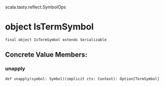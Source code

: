 scala.tasty.reflect.SymbolOps
# object IsTermSymbol

<pre><code class="language-scala" >final object IsTermSymbol extends Serializable</pre></code>
## Concrete Value Members:
### unapply
<pre><code class="language-scala" >def unapply(symbol: Symbol)(implicit ctx: Context): Option[TermSymbol]</pre></code>

